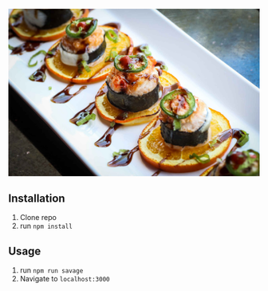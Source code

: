 ![alt!](public/entree.jpg)

## Installation

1. Clone repo
2. run `npm install`

## Usage

1. run `npm run savage`
2. Navigate to `localhost:3000`
